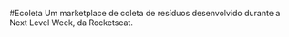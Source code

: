 #Ecoleta
Um marketplace de coleta de resíduos desenvolvido durante a Next Level Week, da Rocketseat.
